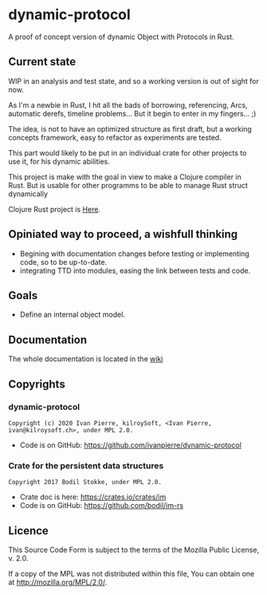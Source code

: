 # dynamic-protocol
A proof of concept version of dynamic Object with Protocols in Rust.

## Current state
WIP in an analysis and test state, and so a working version is out of sight for now.

As I'm a newbie in Rust, I hit all the bads of borrowing, referencing, Arcs, automatic derefs, timeline problems... But it begin to enter in my fingers... ;)

The idea, is not to have an optimized structure as first draft, but a working concepts framework, easy to refactor as experiments are tested.

This part would likely to be put in an individual crate for other projects to use it, for his dynamic abilities.

This project is make with the goal in view to make a Clojure compiler in Rust. But is usable for other programms to be able to manage Rust struct dynamically

Clojure Rust project is [Here](https://github.com/ivanpierre/clojurust).

##  Opiniated way to proceed, a wishfull thinking
* Begining with documentation changes before testing or implementing code, so to be up-to-date.
* integrating TTD into modules, easing the link between tests and code.

## Goals
* Define an internal object model.

## Documentation
The whole documentation is located in the [wiki](https://github.com/ivanpierre/dynamic-protocol/wiki)

## Copyrights
### dynamic-protocol

    Copyright (c) 2020 Ivan Pierre, kilroySoft, <Ivan Pierre, ivan@kilroysoft.ch>, under MPL 2.0.

* Code is on GitHub: https://github.com/ivanpierre/dynamic-protocol

### Crate for the persistent data structures

    Copyright 2017 Bodil Stokke, under MPL 2.0.

* Crate doc is here: https://crates.io/crates/im
* Code is on GitHub: https://github.com/bodil/im-rs

## Licence
This Source Code Form is subject to the terms of the Mozilla Public License, v. 2.0. 

If a copy of the MPL was not distributed within this file, You can obtain one at http://mozilla.org/MPL/2.0/.

